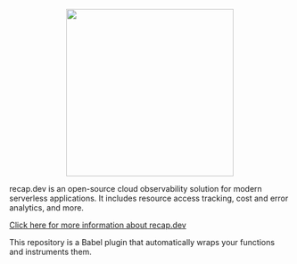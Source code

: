 <p align="center">
  <a href="https://github.com/ArsenyYankovsky/recap.dev-server" target="_blank" align="center">
    <img src="https://raw.githubusercontent.com/infinite-cat/recap.dev-server/master/logo.svg" width="300">
  </a>
  <br />
</p>

recap.dev is an open-source cloud observability solution for modern serverless applications. It includes resource access tracking, cost and error analytics, and more.

[Click here for more information about recap.dev](https://github.com/infinite-cat/recap.dev-server)

This repository is a Babel plugin that automatically wraps your functions and instruments them.
